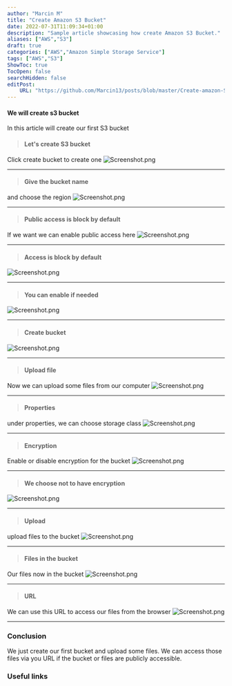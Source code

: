 ```yaml
---
author: "Marcin M"
title: "Create Amazon S3 Bucket"
date: 2022-07-31T11:09:34+01:00
description: "Sample article showcasing how create Amazon S3 Bucket."
aliases: ["AWS","S3"]
draft: true
categories: ["AWS","Amazon Simple Storage Service"]
tags: ["AWS","S3"]
ShowToc: true
TocOpen: false
searchHidden: false
editPost:
    URL: "https://github.com/Marcin13/posts/blob/master/Create-amazon-S3-bucket.md"
---
```

#### We will create s3 bucket
In this article will create our first S3 bucket

> #### Let's create S3 bucket
Click create bucket to create one
![Screenshot.png](http://marcinmitruk.link/img/Create-amazon-S3-bucket/Screenshot_1.png)
***

> #### Give the bucket name
and choose the region
![Screenshot.png](http://marcinmitruk.link/img/Create-amazon-S3-bucket/Screenshot_2.png)
***

> #### Public access is block by default
If we want we can enable public access here
![Screenshot.png](http://marcinmitruk.link/img/Create-amazon-S3-bucket/Screenshot_3.png)
***

> #### Access is block by default

![Screenshot.png](http://marcinmitruk.link/img/Create-amazon-S3-bucket/Screenshot_4.png)
***

> #### You can enable if needed

![Screenshot.png](http://marcinmitruk.link/img/Create-amazon-S3-bucket/Screenshot_5.png)
***

> #### Create bucket

![Screenshot.png](http://marcinmitruk.link/img/Create-amazon-S3-bucket/Screenshot_6.png)
***

> #### Upload file
Now we can upload some files from our computer
![Screenshot.png](http://marcinmitruk.link/img/Create-amazon-S3-bucket/Screenshot_7.png)
***

> #### Properties
under properties, we can choose storage class
![Screenshot.png](http://marcinmitruk.link/img/Create-amazon-S3-bucket/Screenshot_8.png)
***

> #### Encryption 
Enable or disable encryption for the bucket
![Screenshot.png](http://marcinmitruk.link/img/Create-amazon-S3-bucket/Screenshot_9.png)
***

> #### We choose not to have encryption

![Screenshot.png](http://marcinmitruk.link/img/Create-amazon-S3-bucket/Screenshot_10.png)
***

> #### Upload
upload files to the bucket
![Screenshot.png](http://marcinmitruk.link/img/Create-amazon-S3-bucket/Screenshot_11.png)
***

> #### Files in the bucket
Our files now in the bucket
![Screenshot.png](http://marcinmitruk.link/img/Create-amazon-S3-bucket/Screenshot_12.png)
***

> #### URL
We can use this URL to access our files from the browser
![Screenshot.png](http://marcinmitruk.link/img/Create-amazon-S3-bucket/Screenshot_13.png)
***

### Conclusion
We just create our first bucket and upload some files.
We can access those files via you URL if the bucket or files are publicly accessible.

### Useful links
